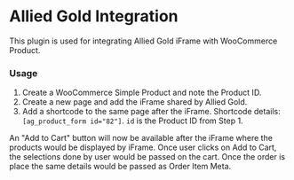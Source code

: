 # Allied Gold Integration

This plugin is used for integrating Allied Gold iFrame with WooCommerce Product.

### Usage

1. Create a WooCommerce Simple Product and note the Product ID.
2. Create a new page and add the iFrame shared by Allied Gold.
3. Add a shortcode to the same page after the iFrame. Shortcode details: `[ag_product_form id="82"]`. `id` is the Product ID from Step 1.

An "Add to Cart" button will now be available after the iFrame where the products would be displayed by iFrame. Once user clicks on Add to Cart, the selections done by user would be passed on the cart.
Once the order is place the same details would be passed as Order Item Meta.
